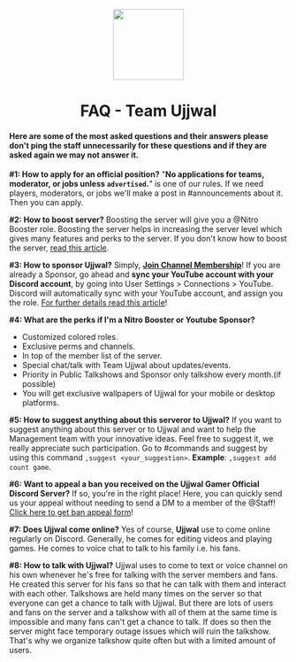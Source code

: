 <div align="center">
<img src="https://i.imgur.com/p9kh4Pc.png" width="128px" style="max-width:100%;">
<h1>FAQ - Team Ujjwal</h1>
</div>

#### Here are some of the most asked questions and their answers please don't ping the staff unnecessarily for these questions and if they are asked again we may not answer it.

**#1: How to apply for an official position?**
"**No applications for teams, moderator, or jobs unless `advertised`.**" is one of our rules. If we need players, moderators, or jobs we'll make a post in #announcements about it. Then you can apply.

**#2: How to boost server?**
Boosting the server will give you a @Nitro Booster role. Boosting the server helps in increasing the server level which gives many features and perks to the server.
If you don't know how to boost the server, [read this article](https://support.discord.com/hc/en-us/articles/360028038352-Server-Boosting-).

**#3: How to sponsor Ujjwal?**
Simply, [**Join Channel Membership**](https://www.youtube.com/channel/UCl_vAxZpvbO-PFXdDu7EdHw/join)! 
If you are already a Sponsor, go ahead and **sync your YouTube account with your Discord account**, by going into User Settings > Connections > YouTube. Discord will automatically sync with your YouTube account, and assign you the role. [For further details read this article](https://support.discord.com/hc/en-us/articles/215162978-Youtube-Channel-Memberships-Integration-FAQ)!

**#4: What are the perks if I'm a Nitro Booster or Youtube Sponsor?**
- Customized colored roles.
- Exclusive perms and channels.
- In top of the member list of the server.
- Special chat/talk with Team Ujjwal about updates/events.
- Priority in Public Talkshows and Sponsor only talkshow every month.(if possible)
- You will get exclusive wallpapers of Ujjwal for your mobile or desktop platforms.

**#5: How to suggest anything about this serveror to Ujjwal?**
If you want to suggest anything about this server or to Ujjwal and want to help the Management team with your innovative ideas. Feel free to suggest it, we really appreciate such participation. Go to #commands and suggest by using this command `,suggest <your_suggestion>`. **Example**: `,suggest add count game`.

**#6: Want to appeal a ban you received on the Ujjwal Gamer Official Discord Server?**
If so, you're in the right place! Here, you can quickly send us your appeal without needing to send a DM to a member of the @Staff! [Click here to get ban appeal form](https://forms.gle/eULNojUL6UvDKsfH7)!

**#7: Does Ujjwal come online?**
Yes of course, **Ujjwal** use to come online regularly on Discord. Generally, he comes for editing videos and playing games. He comes to voice chat to talk to his family i.e. his fans.

**#8: How to talk with Ujjwal?**
Ujjwal uses to come to text or voice channel on his own whenever he's free for talking with the server members and fans. He created this server for his fans so that he can talk with them and interact with each other. Talkshows are held many times on the server so that everyone can get a chance to talk with Ujjwal.
But there are lots of users and fans on the server and a talkshow with all of them at the same time is impossible and many fans can't get a chance to talk. If does so then the server might face temporary outage issues which will ruin the talkshow. That's why we organize talkshow quite often but with a limited amount of users.